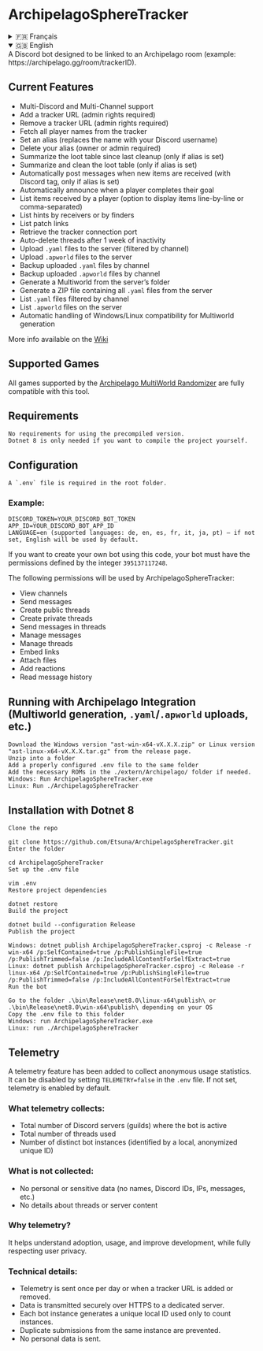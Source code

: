 # ArchipelagoSphereTracker 
<details>
<summary>🇫🇷 Français</summary>

Un bot Discord conçu pour être lié a la room pour Archipelago (Exemple : https://archipelago.gg/room/trackerID).

## Fonctionnalités Actuelles
* Multi-Discord et Multi-Channel
* Ajouter une URL (Droits d'admin requis)
* Supprimer une URL (Droits d'admin requis)
* Récupérer tous les noms depuis le tracker
* Définir un alias (remplace le nom par celui sur Discord)
* Supprimer son propre alias (Propriétaire et Admin requis)
* Récapituler la table de loot des objets depuis le dernier récapitulatif et nettoyage (uniquement si un alias a été créé).
* Récapituler et nettoyer la table de loot des objets (uniquement si un alias a été créé).
* Envoyer automatiquement des messages concernant les nouveaux objets lootés sur Discord (avec le tag Discord, uniquement si un alias a été créé).
* Envoyer automatiquement un message quand un joueur complète son objectif.
* Lister les items reçus par le nom du joueur (avec l'option d'affichage en retour à la ligne pour chaque item ou séparés par une virgule).
* Lister les hints par receivers ou par finders.
* Lister le lien des Patchs.
* Récupérer le port de connexion.
* Suppression automatique du fil après 1 semaine d'inactivité.
* Envoyer des Yamls au server filtré par le channel.
* Envoyer des Apworld au server.
* Backup des Yamls envoyés au channel
* Backup des Apwrolds envoyés au channel
* Générer à partir du dossier du server un Multiworld.
* Générer à partir du server une fichier Zip contenant tous les Yamls compris dans le Zip.
* Lister les Yamls filtré par le channel.
* Lister les Apworlds présent dans le server.
* Gestion automatique de la compatibilité Windows et Linux pour la generation des Multiworld.

Pour plus d'info, voir le [Wiki](https://github.com/Etsuna/ArchipelagoSphereTracker/wiki)

## Jeux Pris en Charge
Tous les jeux pris en charge par le Randomizer MultiWorld [Archipelago](https://github.com/ArchipelagoMW/Archipelago) sont compatibles et ont une compatibilité MultiWorld complète entre eux.

## Prérequis
```
Aucun prérequis n’est nécessaire pour utiliser la version précompilée.
Dotnet 8 est requis uniquement si vous souhaitez compiler le projet vous-même.
```

## Configuration
Un fichier `.env` est nécessaire dans le répertoire principal du dépôt.

### Exemple de Configuration :
```
DISCORD_TOKEN=YOUR_DISCORD_BOT_TOKEN
APP_ID=YOUR_DISCORD_BOT_APP_ID
LANGUAGE=fr (langues supportées : de, en, es, fr, it, ja, pt) — si non défini, l’anglais sera utilisé par défaut.
```

Si vous souhaitez créer votre propre bot Discord en utilisant le code de ce dépôt, votre bot aura besoin des permissions définies par l'entier `395137117248`.

Les permissions suivantes seront accordées à ArchipelagoSphereTracker :
* Voir les salons  
* Envoyer des messages
* Créer des fils publics
* Créer des fils privés  
* Envoyer des messages dans les threads  
* Gérer les messages
* Gérer les fils  
* Intégrer des liens  
* Joindre des fichiers  
* Ajouter des réactions  
* Lire l’historique des messages  

## Execution avec l'intégration d'Archipelago (Génération de multiworld, envoi de yamls/apworlds, etc)
```
Téléchargez la version Windows "ast-win-x64-vX.X.X.zip" ou Linux "ast-linux-x64-vX.X.X.tar.gz" depuis la page des releases.
Décompressez dans un dossier
Ajoutez dans la même répertoire le fichier .env correctement configuré
Ajoutez dans le dossier ./extern/Archipelago/ les roms necessaires si besoin
Windows: Executez le programme ArchipelagoSphereTracker.exe
Linux: Executez le programme ./ArchipelagoSphereTracker
```

## Installation avec Dotnet 8
```
# Clonez le dépôt
git clone https://github.com/Etsuna/ArchipelagoSphereTracker.git

# Entrez dans le répertoire
cd ArchipelagoSphereTracker

# Configurez votre fichier .env
vim .env

# Restaurez le projet
dotnet restore

# Compilez le projet
dotnet build --configuration Release

# Publishez le projet
Windows : dotnet publish ArchipelagoSphereTracker.csproj -c Release -r win-x64 /p:SelfContained=true /p:PublishSingleFile=true /p:PublishTrimmed=false /p:IncludeAllContentForSelfExtract=true
linux : dotnet publish ArchipelagoSphereTracker.csproj -c Release -r linux-x64 /p:SelfContained=true /p:PublishSingleFile=true /p:PublishTrimmed=false /p:IncludeAllContentForSelfExtract=true

# Lancez le bot
Allez dans le dossier .\bin\Release\net8.0\linux-x64\publish\ ou .\bin\Release\net8.0\win-x64\publish\ selon votre OS
Copiez le fichier .env dans ce dossier
Windows: exécutez ArchipelagoSphereTracker.exe
Linux: exécutez ./ArchipelagoSphereTracker
```

## Télémétrie
Une fonctionnalité de télémétrie a été ajoutée pour collecter des statistiques d’usage anonymes du programme.
Elle peut être désactivée en ajoutant dans le `.env` le paramètre `TELEMETRY=false`. Si non défini, la télémétrie est activée par défaut.

Que collecte la télémétrie ?
* Le nombre total de serveurs Discord (guilds) où le programme est actif
* Le nombre total de fils utilisés
* Le nombre d’instances distinctes du programme en fonctionnement (identifiées par un identifiant unique local, anonymisé)

Ce qui n’est pas collecté :
* Aucune donnée personnelle ou sensible (pas de noms, IDs Discord, IP, messages, etc.)
* Aucun détail sur les fils ou contenus des serveurs

## Pourquoi cette télémétrie ?

Elle permet de mieux comprendre l’adoption du programme, d’évaluer son utilisation, et d’améliorer son développement, tout en respectant la vie privée des utilisateurs.

## Fonctionnement technique

* La télémétrie est envoyée automatiquement une fois par jour ou à chaque fois qu'une URL d'un Room est ajoutée ou supprimée depuis chaque instance.
* Les données sont transmises de façon sécurisée via HTTPS vers un serveur dédié.
* Chaque instance génère localement un identifiant unique non personnel utilisé pour compter les programmes distincts.
* Un mécanisme évite les envois multiples par jour depuis une même instance.
* Aucune donnée personnelle n’est envoyée.


</details>

<details open>
<summary>🇬🇧 English</summary>
A Discord bot designed to be linked to an Archipelago room (example: https://archipelago.gg/room/trackerID).

## Current Features
* Multi-Discord and Multi-Channel support  
* Add a tracker URL (admin rights required)  
* Remove a tracker URL (admin rights required)  
* Fetch all player names from the tracker  
* Set an alias (replaces the name with your Discord username)  
* Delete your alias (owner or admin required)  
* Summarize the loot table since last cleanup (only if alias is set)  
* Summarize and clean the loot table (only if alias is set)  
* Automatically post messages when new items are received (with Discord tag, only if alias is set)  
* Automatically announce when a player completes their goal  
* List items received by a player (option to display items line-by-line or comma-separated)  
* List hints by receivers or by finders  
* List patch links  
* Retrieve the tracker connection port  
* Auto-delete threads after 1 week of inactivity  
* Upload `.yaml` files to the server (filtered by channel)  
* Upload `.apworld` files to the server  
* Backup uploaded `.yaml` files by channel  
* Backup uploaded `.apworld` files by channel  
* Generate a Multiworld from the server’s folder  
* Generate a ZIP file containing all `.yaml` files from the server  
* List `.yaml` files filtered by channel  
* List `.apworld` files on the server  
* Automatic handling of Windows/Linux compatibility for Multiworld generation  

More info available on the [Wiki](https://github.com/Etsuna/ArchipelagoSphereTracker/wiki)

## Supported Games
All games supported by the [Archipelago MultiWorld Randomizer](https://github.com/ArchipelagoMW/Archipelago) are fully compatible with this tool.

## Requirements
```
No requirements for using the precompiled version.
Dotnet 8 is only needed if you want to compile the project yourself.
```
## Configuration
```
A `.env` file is required in the root folder.
```

### Example:
```
DISCORD_TOKEN=YOUR_DISCORD_BOT_TOKEN
APP_ID=YOUR_DISCORD_BOT_APP_ID
LANGUAGE=en (supported languages: de, en, es, fr, it, ja, pt) — if not set, English will be used by default.
```

If you want to create your own bot using this code, your bot must have the permissions defined by the integer `395137117248`.

The following permissions will be used by ArchipelagoSphereTracker:
* View channels  
* Send messages  
* Create public threads  
* Create private threads  
* Send messages in threads  
* Manage messages  
* Manage threads  
* Embed links  
* Attach files  
* Add reactions  
* Read message history  

## Running with Archipelago Integration (Multiworld generation, `.yaml`/`.apworld` uploads, etc.)
```
Download the Windows version "ast-win-x64-vX.X.X.zip" or Linux version "ast-linux-x64-vX.X.X.tar.gz" from the release page.
Unzip into a folder
Add a properly configured .env file to the same folder
Add the necessary ROMs in the ./extern/Archipelago/ folder if needed.
Windows: Run ArchipelagoSphereTracker.exe
Linux: Run ./ArchipelagoSphereTracker
```

## Installation with Dotnet 8
```
Clone the repo

git clone https://github.com/Etsuna/ArchipelagoSphereTracker.git
Enter the folder

cd ArchipelagoSphereTracker
Set up the .env file

vim .env
Restore project dependencies

dotnet restore
Build the project

dotnet build --configuration Release
Publish the project

Windows: dotnet publish ArchipelagoSphereTracker.csproj -c Release -r win-x64 /p:SelfContained=true /p:PublishSingleFile=true /p:PublishTrimmed=false /p:IncludeAllContentForSelfExtract=true
Linux: dotnet publish ArchipelagoSphereTracker.csproj -c Release -r linux-x64 /p:SelfContained=true /p:PublishSingleFile=true /p:PublishTrimmed=false /p:IncludeAllContentForSelfExtract=true
Run the bot

Go to the folder .\bin\Release\net8.0\linux-x64\publish\ or .\bin\Release\net8.0\win-x64\publish\ depending on your OS
Copy the .env file to this folder
Windows: run ArchipelagoSphereTracker.exe
Linux: run ./ArchipelagoSphereTracker
```

## Telemetry
A telemetry feature has been added to collect anonymous usage statistics.  
It can be disabled by setting `TELEMETRY=false` in the `.env` file. If not set, telemetry is enabled by default.

### What telemetry collects:
* Total number of Discord servers (guilds) where the bot is active  
* Total number of threads used  
* Number of distinct bot instances (identified by a local, anonymized unique ID)  

### What is **not** collected:
* No personal or sensitive data (no names, Discord IDs, IPs, messages, etc.)  
* No details about threads or server content  

### Why telemetry?
It helps understand adoption, usage, and improve development, while fully respecting user privacy.

### Technical details:
* Telemetry is sent once per day or when a tracker URL is added or removed.  
* Data is transmitted securely over HTTPS to a dedicated server.  
* Each bot instance generates a unique local ID used only to count instances.  
* Duplicate submissions from the same instance are prevented.  
* No personal data is sent.
</details>

